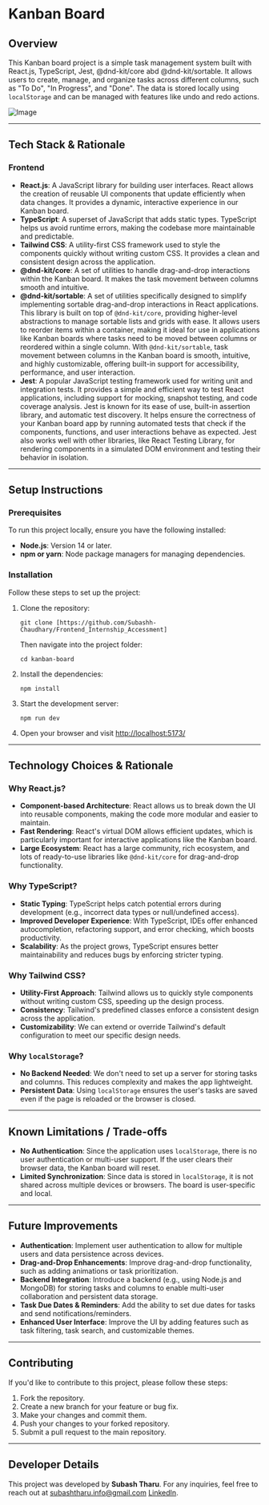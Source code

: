   <h1>Kanban Board</h1>

  <h2>Overview</h2>
  <p>This Kanban board project is a simple task management system built with React.js, TypeScript, Jest, @dnd-kit/core abd @dnd-kit/sortable. It allows users to create, manage, and organize tasks across different columns, such as "To Do", "In Progress", and "Done". The data is stored locally using <code>localStorage</code> and can be managed with features like undo and redo actions.</p>

  ![Image](https://github.com/user-attachments/assets/a3b696b6-8ac3-41d1-a195-c76c43da8b93)

  <hr>

  <h2>Tech Stack & Rationale</h2>

  <h3>Frontend</h3>
  <ul>
    <li><strong>React.js</strong>: A JavaScript library for building user interfaces. React allows the creation of reusable UI components that update efficiently when data changes. It provides a dynamic, interactive experience in our Kanban board.</li>
    <li><strong>TypeScript</strong>: A superset of JavaScript that adds static types. TypeScript helps us avoid runtime errors, making the codebase more maintainable and predictable.</li>
    <li><strong>Tailwind CSS</strong>: A utility-first CSS framework used to style the components quickly without writing custom CSS. It provides a clean and consistent design across the application.</li>
    <li><strong>@dnd-kit/core</strong>: A set of utilities to handle drag-and-drop interactions within the Kanban board. It makes the task movement between columns smooth and intuitive.</li>
    <li><strong>@dnd-kit/sortable</strong>: A set of utilities specifically designed to simplify implementing sortable drag-and-drop interactions in React applications. 
      This library is built on top of <code>@dnd-kit/core</code>, providing higher-level abstractions to manage sortable lists and grids with ease. It allows users to reorder items within a container, 
      making it ideal for use in applications like Kanban boards where tasks need to be moved between columns or reordered within a single column. With <code>@dnd-kit/sortable</code>, 
      task movement between columns in the Kanban board is smooth, intuitive, and highly customizable, offering built-in support for accessibility, performance, and user interaction.</li>
    <li><strong>Jest</strong>: A popular JavaScript testing framework used for writing unit and integration tests. It provides a simple and efficient way to test React applications, including support for 
      mocking, snapshot testing, and code coverage analysis. Jest is known for its ease of use, built-in assertion library, and automatic test discovery. It helps ensure the correctness of your Kanban 
      board app by running automated tests that check if the components, functions, and user interactions behave as expected. Jest also works well with other libraries, like React Testing Library, for 
      rendering components in a simulated DOM environment and testing their behavior in isolation.</li>


  </ul>

  <hr>

  <h2>Setup Instructions</h2>

  <h3>Prerequisites</h3>
  <p>To run this project locally, ensure you have the following installed:</p>
  <ul>
    <li><strong>Node.js</strong>: Version 14 or later.</li>
    <li><strong>npm or yarn</strong>: Node package managers for managing dependencies.</li>
  </ul>

  <h3>Installation</h3>
  <p>Follow these steps to set up the project:</p>
  <ol>
    <li>Clone the repository:
      <pre><code>git clone [https://github.com/Subashh-Chaudhary/Frontend_Internship_Accessment]</code></pre>
      <p>Then navigate into the project folder:</p>
      <pre><code>cd kanban-board</code></pre>
    </li>
    <li>Install the dependencies:
      <pre><code>npm install</code></pre>
    </li>
    <li>Start the development server:
      <pre><code>npm run dev</code></pre>
    </li>
    <li>Open your browser and visit <a href="http://localhost:3000" target="_blank">http://localhost:5173/</a></li>
  </ol>

  <hr>

  <h2>Technology Choices & Rationale</h2>

  <h3>Why React.js?</h3>
  <ul>
    <li><strong>Component-based Architecture</strong>: React allows us to break down the UI into reusable components, making the code more modular and easier to maintain.</li>
    <li><strong>Fast Rendering</strong>: React's virtual DOM allows efficient updates, which is particularly important for interactive applications like the Kanban board.</li>
    <li><strong>Large Ecosystem</strong>: React has a large community, rich ecosystem, and lots of ready-to-use libraries like <code>@dnd-kit/core</code> for drag-and-drop functionality.</li>
  </ul>

  <h3>Why TypeScript?</h3>
  <ul>
    <li><strong>Static Typing</strong>: TypeScript helps catch potential errors during development (e.g., incorrect data types or null/undefined access).</li>
    <li><strong>Improved Developer Experience</strong>: With TypeScript, IDEs offer enhanced autocompletion, refactoring support, and error checking, which boosts productivity.</li>
    <li><strong>Scalability</strong>: As the project grows, TypeScript ensures better maintainability and reduces bugs by enforcing stricter typing.</li>
  </ul>

  <h3>Why Tailwind CSS?</h3>
  <ul>
    <li><strong>Utility-First Approach</strong>: Tailwind allows us to quickly style components without writing custom CSS, speeding up the design process.</li>
    <li><strong>Consistency</strong>: Tailwind's predefined classes enforce a consistent design across the application.</li>
    <li><strong>Customizability</strong>: We can extend or override Tailwind's default configuration to meet our specific design needs.</li>
  </ul>

  <h3>Why <code>localStorage</code>?</h3>
  <ul>
    <li><strong>No Backend Needed</strong>: We don't need to set up a server for storing tasks and columns. This reduces complexity and makes the app lightweight.</li>
    <li><strong>Persistent Data</strong>: Using <code>localStorage</code> ensures the user's tasks are saved even if the page is reloaded or the browser is closed.</li>
  </ul>

  <hr>

  <h2>Known Limitations / Trade-offs</h2>
  <ul>
    <li><strong>No Authentication</strong>: Since the application uses <code>localStorage</code>, there is no user authentication or multi-user support. If the user clears their browser data, the Kanban board will reset.</li>
    <li><strong>Limited Synchronization</strong>: Since data is stored in <code>localStorage</code>, it is not shared across multiple devices or browsers. The board is user-specific and local.</li>
  </ul>

  <hr>

  <h2>Future Improvements</h2>
  <ul>
    <li><strong>Authentication</strong>: Implement user authentication to allow for multiple users and data persistence across devices.</li>
    <li><strong>Drag-and-Drop Enhancements</strong>: Improve drag-and-drop functionality, such as adding animations or task prioritization.</li>
    <li><strong>Backend Integration</strong>: Introduce a backend (e.g., using Node.js and MongoDB) for storing tasks and columns to enable multi-user collaboration and persistent data storage.</li>
    <li><strong>Task Due Dates & Reminders</strong>: Add the ability to set due dates for tasks and send notifications/reminders.</li>
    <li><strong>Enhanced User Interface</strong>: Improve the UI by adding features such as task filtering, task search, and customizable themes.</li>
  </ul>

  <hr>

  <h2>Contributing</h2>
  <p>If you'd like to contribute to this project, please follow these steps:</p>
  <ol>
    <li>Fork the repository.</li>
    <li>Create a new branch for your feature or bug fix.</li>
    <li>Make your changes and commit them.</li>
    <li>Push your changes to your forked repository.</li>
    <li>Submit a pull request to the main repository.</li>
  </ol>

  <hr>
  
<h2>Developer Details</h2>
<p>This project was developed by <strong>Subash Tharu</strong>. For any inquiries, feel free to reach out at <a href="subashtharu.info@gmail.com">subashtharu.info@gmail.com</a>  <a href="https://www.linkedin.com/in/developer-subash/">LinkedIn</a>.</p>
